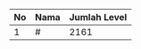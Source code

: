 | No | Nama            | Jumlah Level |
|----|-----------------|--------------|
| 1  | #    |    2161        |
